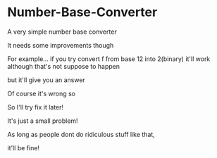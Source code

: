 # Number-Base-Converter

A very simple number base converter

It needs some improvements though


For example...
if you try convert f from base 12 into 2(binary) it'll work although that's not suppose to happen

but it'll give you an answer 

Of course it's wrong so

So I'll try fix it later!

It's just a small problem!

As long as people dont do ridiculous stuff like that,

it'll be fine!
